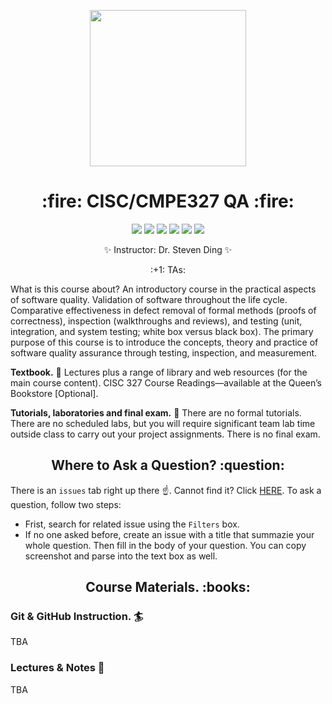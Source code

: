 <p align="center">
  <img src="https://i.pinimg.com/originals/2e/fc/4a/2efc4abf026166b36a01d64a5956284f.gif" height="250px" alt="" />
</p>

<h1 align="center"> :fire: CISC/CMPE327 QA :fire: </h1>

<p align="center">
<img src="https://img.shields.io/badge/CISC.CMPE.327-awesome-brightgreen.svg?style=flat-square">
<img src="http://hits.dwyl.io/CISC-CMPE-327/Assignment-Instructions.svg">
<img src="https://img.shields.io/github/issues/CISC-CMPE-327/Assignment-Instructions.svg?style=flat-square">
<img src="https://img.shields.io/badge/PRs-welcome-brightgreen.svg?style=flat-square">
<img src="https://img.shields.io/badge/badges-awesome-green.svg?style=flat-square&color=brightgreen">
<img src="https://img.shields.io/github/license/Naereen/StrapDown.js.svg?style=flat-square&color=brightgreen">
</p>
<p align="center">
✨ Instructor: Dr. Steven Ding ✨
</p>

<p align="center">
:+1: TAs: 
</p>

What is this course about? An introductory course in the practical aspects of software quality. Validation of software throughout the life cycle. Comparative effectiveness in defect removal of formal methods (proofs of correctness), inspection (walkthroughs and reviews), and testing (unit, integration, and system testing; white box versus black box). The primary purpose of this course is to introduce the concepts, theory and practice of software quality assurance through testing, inspection, and measurement.

**Textbook.** 📖  Lectures plus a range of library and web resources (for the main course content). CISC 327 Course Readings—available at the Queen’s Bookstore [Optional].

**Tutorials, laboratories and final exam.** 🧯 There are no formal tutorials. There are no scheduled labs, but you will require significant team lab time outside class to carry out your project assignments. There is no final exam.


<h2 align="center"> Where to Ask a Question? :question: </h2> 
  
  
There is an `issues` tab right up there :point_up:. Cannot find it? Click <a href='https://github.com/CISC-CMPE-327/Assignment-Instructions/issues'>HERE</a>. To ask a question, follow two steps:
- Frist, search for related issue using the `Filters` box. 
- If no one asked before, create an issue with a title that summazie your whole question. Then fill in the body of your question. You can copy screenshot and parse into the text box as well. 



<h2 align="center"> Course Materials. :books: </h2> 
  

### Git & GitHub Instruction. 🏄 

TBA

### Lectures & Notes 💪

TBA
